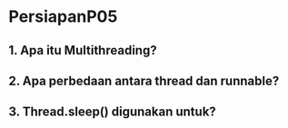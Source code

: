 # PersiapanP05
## 1. Apa itu Multithreading?

## 2. Apa perbedaan antara thread dan runnable?

## 3. Thread.sleep() digunakan untuk?
